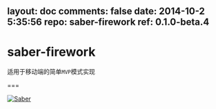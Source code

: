layout: doc
comments: false
date: 2014-10-2 5:35:56
repo: saber-firework
ref: 0.1.0-beta.4
---

# saber-firework

适用于移动端的简单`MVP`模式实现

===

[![Saber](https://f.cloud.github.com/assets/157338/1485433/aeb5c72a-4714-11e3-87ae-7ef8ae66e605.png)](http://ecomfe.github.io/saber/)
